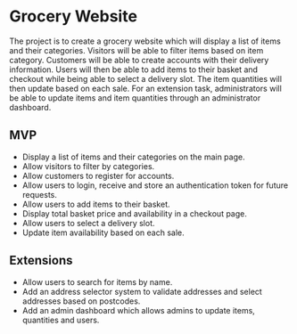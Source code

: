 # Grocery Website

The project is to create a grocery website which will display a list of items and their categories. Visitors will be able to filter items based on item category. Customers will be able to create accounts with their delivery information. Users will then be able to add items to their basket and checkout while being able to select a delivery slot. The item quantities will then update based on each sale. For an extension task, administrators will be able to update items and item quantities through an administrator dashboard.

## MVP
- Display a list of items and their categories on the main page.
- Allow visitors to filter by categories.
- Allow customers to register for accounts.
- Allow users to login, receive and store an authentication token for future requests.
- Allow users to add items to their basket.
- Display total basket price and availability in a checkout page.
- Allow users to select a delivery slot.
- Update item availability based on each sale.

## Extensions
- Allow users to search for items by name.
- Add an address selector system to validate addresses and select addresses based on postcodes.
- Add an admin dashboard which allows admins to update items, quantities and users.
